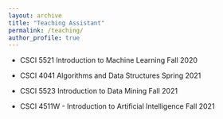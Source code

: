 ```yaml
---
layout: archive
title: "Teaching Assistant"
permalink: /teaching/
author_profile: true
---
```


* CSCI 5521 Introduction to Machine Learning Fall 2020

* CSCI 4041 Algorithms and Data Structures Spring 2021

* CSCI 5523 Introduction to Data Mining Fall 2021

* CSCI 4511W - Introduction to Artificial Intelligence Fall 2021


